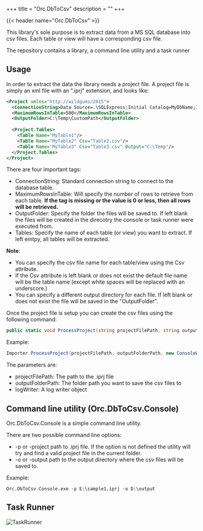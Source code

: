 +++
title = "Orc.DbToCsv" 
description = ""
+++

{{< header name="Orc.DbToCsv" >}}

This library's sole purpose is to extract data from a MS SQL database into csv files. Each table or view will have a corresponding csv file.

The repository contains a library, a command line utility and a task runner

## Usage

In order to extract the data the library needs a project file.
A project file is simply an xml file with an ".iprj" extension, and looks like:

```xml
<Project xmlns="http://wildgums/2015">
  <ConnectionString>Data Source=.\SQLExpress;Initial Catalog=MyDbName;Integrated Security=True;Pooling=False</ConnectionString>
  <MaximumRowsInTable>500</MaximumRowsInTable>
  <OutputFolder>C:\Temp\CustomPath</OutputFolder>
  
  <Project.Tables>
    <Table Name="MyTable1"/>
    <Table Name="MyTable2" Csv="Table2.csv"/>
    <Table Name="MyTable3" Csv="Table3.csv" Output="C:\Temp"/>
  </Project.Tables>
</Project>
```

There are four important tags:

- ConnectionString: Standard connection string to connect to the database table.
- MaximumRowsInTable: Will specify the number of rows to retrieve from each table. **If the tag is missing or the value is 0 or less, then all rows will be retrieved.**
- OutputFolder: Specify the folder the files will be saved to. If left blank the files will be created in the direcotry the console or task runner were executed from.
- Tables: Specify the name of each table (or view) you want to extract. If left emtpy, all tables will be extracted.

**Note**: 
- You can specify the csv file name for each table/view using the Csv attribute.
- If the Csv attribute is left blank or does not exist the default file name will be the table name (except white spaces will be replaced with an underscore.)
- You can specify a different output directory for each file. If left blank or does not exist the file will be saved in the "OutputFolder".

Once the project file is setup you can create the csv files using the following command:

```C#
public static void ProcessProject(string projectFilePath, string outputFolderPath, ILogWriter logWriter)
```

Example:

```C#
Importer.ProcessProject(projectFilePath, outputFolderPath, new ConsoleWriter());
```

The parameters are:

- projectFilePath: The path to the .iprj file
- outputFolderPath: The folder path you want to save the csv files to
- logWriter: A log writer object


## Command line utility (Orc.DbToCsv.Console)

Orc.DbToCsv.Console is a simple command line utility.

There are two possible command line options:

* -p or -project path to .iprj file. If the option is not defined the utility will try and find a valid project file in the current folder.
* -o or -output path to the output directory where the csv files will be saved to.

Example:

```
Orc.DbToCsv.Console.exe -p E:\sample1.iprj -o D:\output
```

## Task Runner


![TaskRunner](../images/orc.dbtocsv/taskrunner.png)